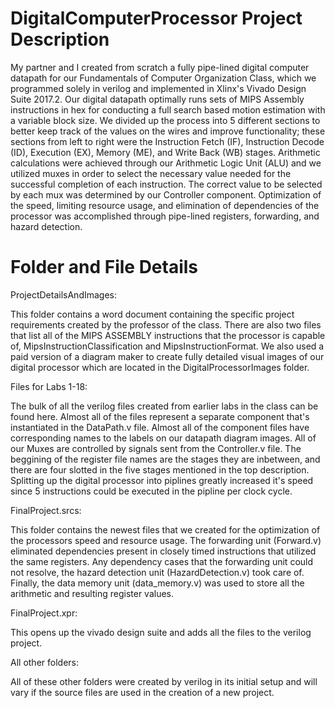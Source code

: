 # DigitalComputerProcessor Project Description
My partner and I created from scratch a fully pipe-lined digital computer datapath for our Fundamentals of Computer Organization Class, which we programmed solely in verilog and implemented in Xlinx's Vivado Design Suite 2017.2. Our digital datapath optimally runs sets of MIPS Assembly instructions in hex for conducting a full search based motion estimation with a variable block size. We divided up the process into 5 different sections to better keep track of the values on the wires and improve functionality; these sections from left to right were the Instruction Fetch (IF), Instruction Decode (ID), Execution (EX), Memory (ME), and Write Back (WB) stages. Arithmetic calculations were achieved through our Arithmetic Logic Unit (ALU) and we utilized muxes in order to select the necessary value needed for the successful completion of each instruction. The correct value to be selected by each mux was determined by our Controller component. Optimization of the speed, limiting resource usage, and elimination of dependencies of the processor was accomplished through pipe-lined registers, forwarding, and hazard detection.

# Folder and File Details

ProjectDetailsAndImages: 

This folder contains a word document containing the specific project requirements created by the professor of the class. There are also two files that list all of the MIPS ASSEMBLY instructions that the processor is capable of, MipsInstructionClassification and MipsInstructionFormat. We also used a paid version of a diagram maker to create fully detailed visual images of our digital processor which are located in the DigitalProcessorImages folder. 

Files for Labs 1-18:

The bulk of all the verilog files created from earlier labs in the class can be found here. Almost all of the files represent a separate component that's instantiated in the DataPath.v file. Almost all of the component files have corresponding names to the labels on our datapath diagram images. All of our Muxes are controlled by signals sent from the Controller.v file. The beggining of the register file names are the stages they are inbetween, and there are four slotted in the five stages mentioned in the top description. Splitting up the digital processor into piplines greatly increased it's speed since 5 instructions could be executed in the pipline per clock cycle. 

FinalProject.srcs:

This folder contains the newest files that we created for the optimization of the processors speed and resource usage. The forwarding unit (Forward.v) eliminated dependencies present in closely timed instructions that utilized the same registers. Any dependency cases that the forwarding unit could not resolve, the hazard detection unit (HazardDetection.v) took care of. Finally, the data memory unit (data_memory.v) was used to store all the arithmetic and resulting register values. 

FinalProject.xpr:

This opens up the vivado design suite and adds all the files to the verilog project.

All other folders:

All of these other folders were created by verilog in its initial setup and will vary if the source files are used in the creation of a new project. 



